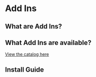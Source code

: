 # Add Ins

## What are Add Ins?

## What Add Ins are available?

[View the catalog here](../master/catalog.md)

## Install Guide
